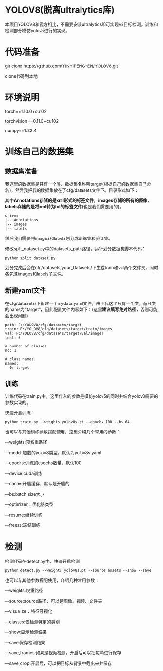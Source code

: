 # YOLOV8(脱离ultralytics库)

本项目YOLOV8和官方相比，不需要安装ultralytics即可实现v8目标检测。训练和检测部分模仿yolov5进行的实现。

# 代码准备

git clone https://github.com/YINYIPENG-EN/YOLOV8.git

clone代码到本地

# 环境说明

torch==1.10.0+cu102

torchvision==0.11.0+cu102

numpy==1.22.4

# 训练自己的数据集

## 数据集准备

我这里的数据集是只有一个类，数据集名称叫target(根据自己的数据集自己命名)，然后我把我的数据集放在了cfg/datasets文件下。目录形式如下：

其中**Annotations存储的是xml形式的标签文件**，**images存储的所有的图像**，**labels存储的是将xml转为txt的标签文件**(也是我们需要用的)。

```
$ tree
|-- Annotations
|-- images
|-- labels
```

然后我们需要将images和labels划分成训练集和验证集。

修改split_dataset.py中的datasets_path路径，运行划分数据集脚本代码：

```
python split_dataset.py
```

划分完成后会在cfg/datasets/your_Datasets/下生成train和val两个文件夹，同时各包含images和labels子文件。

## 新建yaml文件

在cfg/datasets/下新建一个mydata.yaml文件，由于我这里只有一个类，而且类的name为"target"，因此配置文件内容如下：(这里**建议填写绝对路径**，否则可能会出现问题)

```
path: F:/YOLOV8/cfg/datasets/target
train: F:/YOLOV8/cfg/datasets/target/train/images
val: F:/YOLOV8/cfg/datasets/target/val/images
test: #
 
# number of classes
nc: 1
 
# class names
names:
  0: target
```

## 训练

训练代码在train.py中，这里传入的参数是模仿yolov5的同时并结合yolov8需要的参数实现的。

快速开启训练：

```shell
python train.py --weights yolov8s.pt --epochs 100 --bs 64 
```

也可以与其他训练参数搭配使用，这里介绍几个常用的参数：

--weights:预权重路径

--model:加载的yolov8类型，默认为yolov8s.yaml

--epochs:训练的epochs数量，默认100

--device:cuda训练

--cache:开启缓存，默认是开启的

--bs:batch size大小

--optimizer：优化器类型

--resume:继续训练

--freeze:冻结训练

# 检测

检测代码在detect.py中，快速开启检测

```shell
python detect.py --weights yolov8s.pt --source assets --show --save
```

也可以与其他参数搭配使用，介绍几种常用参数：

--weights:权重路径

--source:source路径，可以是图像、视频、文件夹

--visualize：特征可视化

--classes:仅检测特定的类别

--show:显示检测结果

--save:保存检测结果

--save_frames:如果是视频检测，开启后可以把每帧进行保存

--save_crop:开启后，可以把目标从背景中截出来并保存

